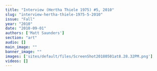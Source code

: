 ```yaml
---
title: "Interview (Hertha Thiele 1975) #5, 2010"
slug: "interview-hertha-thiele-1975-5-2010"
issue: "Fall"
year: "2010"
date: "2010-09-01"
authors: ['Matt Saunders']
section: "art"
audio: []
main_image: ""
banner_image: ""
images: ['sites/default/files/ScreenShot20180501at8.28.32PM.png']
videos: []
---
```

